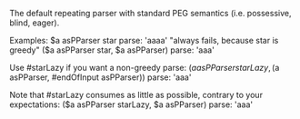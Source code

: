 The default repeating parser with standard PEG semantics (i.e. possessive, blind, eager).

Examples:
$a asPParser star parse: 'aaaa'
"always fails, because star is greedy"
($a asPParser star, $a asPParser) parse: 'aaa' 


Use #starLazy if you want a non-greedy parse:
($a asPParser starLazy, ($a asPParser, #endOfInput asPParser)) parse: 'aaa'

Note that #starLazy consumes as little as possible, contrary to your expectations:
($a asPParser starLazy, $a asPParser) parse: 'aaa'
